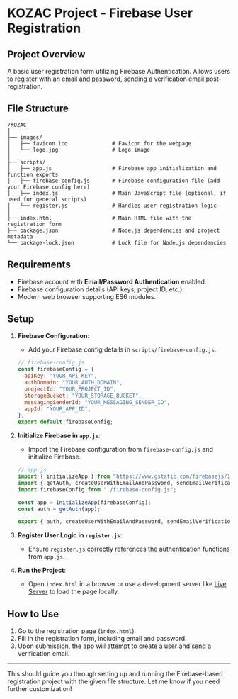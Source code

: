 # KOZAC Project - Firebase User Registration

## Project Overview
A basic user registration form utilizing Firebase Authentication. Allows users to register with an email and password, sending a verification email post-registration.

## File Structure

```
/KOZAC
│
├── images/
│   ├── favicon.ico              # Favicon for the webpage
│   └── logo.jpg                 # Logo image
│
├── scripts/
│   ├── app.js                   # Firebase app initialization and function exports
│   ├── firebase-config.js       # Firebase configuration file (add your Firebase config here)
│   ├── index.js                 # Main JavaScript file (optional, if used for general scripts)
│   └── register.js              # Handles user registration logic
│
├── index.html                   # Main HTML file with the registration form
├── package.json                 # Node.js dependencies and project metadata
└── package-lock.json            # Lock file for Node.js dependencies
```

## Requirements

- Firebase account with **Email/Password Authentication** enabled.
- Firebase configuration details (API keys, project ID, etc.).
- Modern web browser supporting ES6 modules.

## Setup

1. **Firebase Configuration**:
   - Add your Firebase config details in `scripts/firebase-config.js`.

   ```javascript
   // firebase-config.js
   const firebaseConfig = {
     apiKey: "YOUR_API_KEY",
     authDomain: "YOUR_AUTH_DOMAIN",
     projectId: "YOUR_PROJECT_ID",
     storageBucket: "YOUR_STORAGE_BUCKET",
     messagingSenderId: "YOUR_MESSAGING_SENDER_ID",
     appId: "YOUR_APP_ID",
   };
   export default firebaseConfig;
   ```

2. **Initialize Firebase in `app.js`**:
   - Import the Firebase configuration from `firebase-config.js` and initialize Firebase.

   ```javascript
   // app.js
   import { initializeApp } from "https://www.gstatic.com/firebasejs/11.0.1/firebase-app.js";
   import { getAuth, createUserWithEmailAndPassword, sendEmailVerification } from "https://www.gstatic.com/firebasejs/11.0.1/firebase-auth.js";
   import firebaseConfig from "./firebase-config.js";

   const app = initializeApp(firebaseConfig);
   const auth = getAuth(app);

   export { auth, createUserWithEmailAndPassword, sendEmailVerification };
   ```

3. **Register User Logic in `register.js`**:
   - Ensure `register.js` correctly references the authentication functions from `app.js`.

4. **Run the Project**:
   - Open `index.html` in a browser or use a development server like [Live Server](https://marketplace.visualstudio.com/items?itemName=ritwickdey.LiveServer) to load the page locally.

## How to Use

1. Go to the registration page (`index.html`).
2. Fill in the registration form, including email and password.
3. Upon submission, the app will attempt to create a user and send a verification email.

---

This should guide you through setting up and running the Firebase-based registration project with the given file structure. Let me know if you need further customization!
